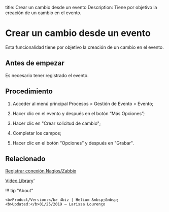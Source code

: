 title:  Crear un cambio desde un evento
Description: Tiene por objetivo la creación de un cambio en el evento.
# Crear un cambio desde un evento

Esta funcionalidad tiene por objetivo la creación de un cambio en el evento.

Antes de empezar
----------------

Es necesario tener registrado el evento.

Procedimiento
-------------

1.  Acceder al menú principal Procesos \> Gestión de Evento \> Evento;

2.  Hacer clic en el evento y después en el botón “Más Opciones”;

3.  Hacer clic en "Crear solicitud de cambio";

4.  Completar los campos;

5.  Hacer clic en el botón “Opciones” y después en "Grabar".

Relacionado
----------------

[Registrar conexión Nagios/Zabbix](/es-es/4biz-helium/processes/event/configuration/register-nagios-zabbix-connection.html)

<i class='fa fa-youtube-play  fa-2x' style='color:#97ce17;vertical-align: middle;'> </i> [Video Library](https://www.youtube.com/playlist?list=PLB5qK2uzf2RNEIr_hUNAaOjTln3E-3K7n)'

!!! tip "About"

    <b>Product/Version:</b> 4biz | Helium &nbsp;&nbsp;
    <b>Updated:</b>01/25/2019 – Larissa Lourenço

